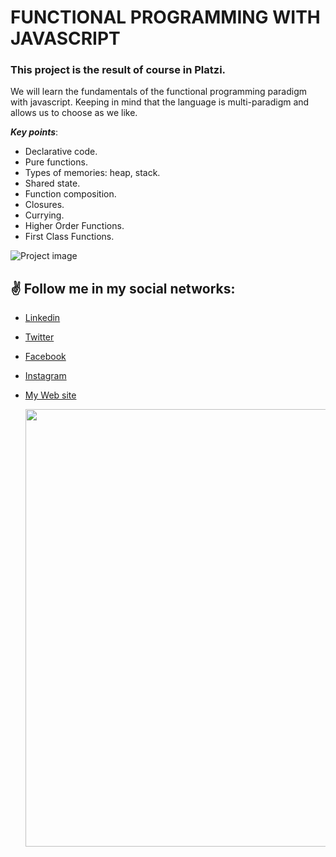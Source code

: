 # FUNCTIONAL PROGRAMMING WITH JAVASCRIPT

### This project is the result of course in Platzi.

We will learn the fundamentals of the functional programming paradigm with javascript. Keeping in mind that the language is multi-paradigm and allows us to choose as we like.

**_Key points_**:

- Declarative code.
- Pure functions.
- Types of memories: heap, stack.
- Shared state.
- Function composition.
- Closures.
- Currying.
- Higher Order Functions.
- First Class Functions.

![Project image](https://res.cloudinary.com/juancms98/image/upload/v1670013964/project-functional-programming-js.png)

## ✌️ Follow me in my social networks:

- [Linkedin](https://www.linkedin.com/in/juancodev/)
- [Twitter](https://twitter.com/juancodev_)
- [Facebook](https://www.facebook.com/juancodev)
- [Instagram](https://www.instagram.com/juancodev/)
- [My Web site](https://juancodev.github.io/Portfolio/)

  <img src="https://res.cloudinary.com/juancms98/image/upload/v1630885661/juancms98_yzbssj.png" width="700" heigth="700">
